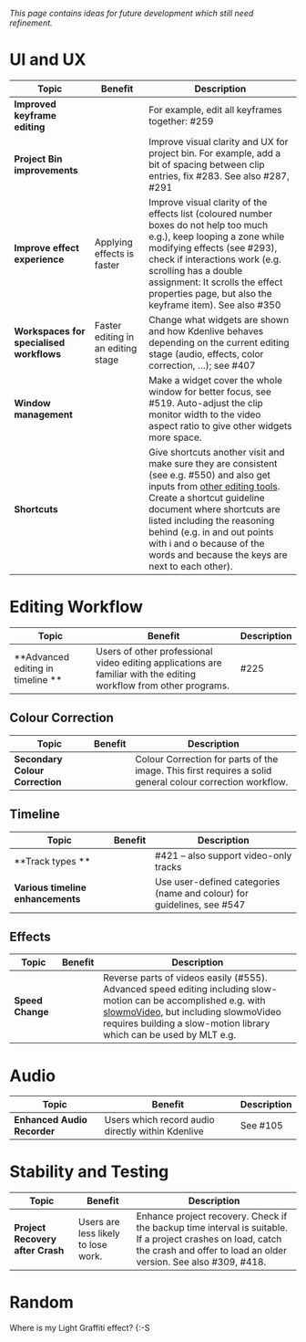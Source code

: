*This page contains ideas for future development which still need refinement.*

# UI and UX

| Topic | Benefit | Description |
| --- | --- | --- |
| **Improved keyframe editing** | | For example, edit all keyframes together: #259 |
| **Project Bin improvements** | | Improve visual clarity and UX for project bin. For example, add a bit of spacing between clip entries, fix #283. See also #287, #291 |
| **Improve effect experience** | Applying effects is faster | Improve visual clarity of the effects list (coloured number boxes do not help too much e.g.), keep looping a zone while modifying effects (see #293), check if interactions work (e.g. scrolling has a double assignment: It scrolls the effect properties page, but also the keyframe item). See also #350 |
| **Workspaces for specialised workflows** | Faster editing in an editing stage | Change what widgets are shown and how Kdenlive behaves depending on the current editing stage (audio, effects, color correction, …); see #407 |
| **Window management** | | Make a widget cover the whole window for better focus, see #519. Auto-adjust the clip monitor width to the video aspect ratio to give other widgets more space. |
| **Shortcuts** | | Give shortcuts another visit and make sure they are consistent (see e.g. #550) and also get inputs from [other editing tools][hb]. Create a shortcut guideline document where shortcuts are listed including the reasoning behind (e.g. in and out points with i and o because of the words and because the keys are next to each other). |


# Editing Workflow

| Topic | Benefit | Description |
| --- | --- | --- |
| **Advanced editing in timeline ** | Users of other professional video editing applications are familiar with the editing workflow from other programs. | #225 |

## Colour Correction

| Topic | Benefit | Description |
| --- | --- | --- |
| **Secondary Colour Correction** | | Colour Correction for parts of the image. This first requires a solid general colour correction workflow. |

## Timeline

| Topic | Benefit | Description |
| --- | --- | --- |
| **Track types ** | | #421 – also support video-only tracks |
| **Various timeline enhancements** | | Use user-defined categories (name and colour) for guidelines, see #547 |

## Effects

| Topic | Benefit | Description |
| --- | --- | --- |
| **Speed Change** | | Reverse parts of videos easily (#555). Advanced speed editing including slow-motion can be accomplished e.g. with [slowmoVideo][sv], but including slowmoVideo requires building a slow-motion library which can be used by MLT e.g. |

# Audio

| Topic | Benefit | Description |
| --- | --- | --- |
| **Enhanced Audio Recorder** | Users which record audio directly within Kdenlive | See #105 |

# Stability and Testing

| Topic | Benefit | Description |
| --- | --- | --- |
| **Project Recovery after Crash** | Users are less likely to lose work. | Enhance project recovery. Check if the backup time interval is suitable. If a project crashes on load, catch the crash and offer to load an older version. See also #309, #418. |

# Random

Where is my Light Graffiti effect? {:-S

[hb]: https://kdenlive.org/en/video-editing-applications-handbook/
[sv]: http://slowmovideo.granjow.net/